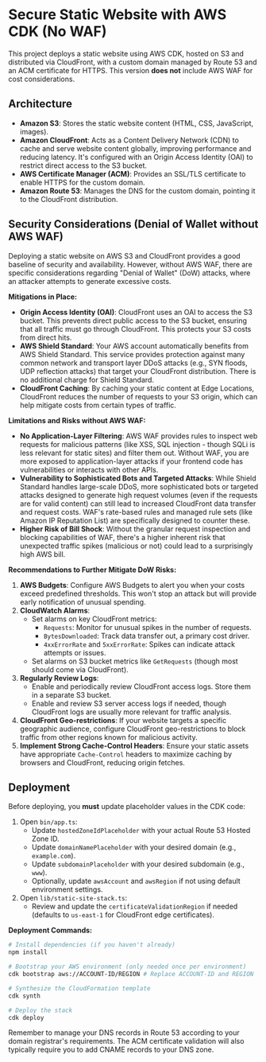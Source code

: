 # Secure Static Website with AWS CDK (No WAF)

This project deploys a static website using AWS CDK, hosted on S3 and distributed via CloudFront, with a custom domain managed by Route 53 and an ACM certificate for HTTPS. This version **does not** include AWS WAF for cost considerations.

## Architecture
- **Amazon S3**: Stores the static website content (HTML, CSS, JavaScript, images).
- **Amazon CloudFront**: Acts as a Content Delivery Network (CDN) to cache and serve website content globally, improving performance and reducing latency. It's configured with an Origin Access Identity (OAI) to restrict direct access to the S3 bucket.
- **AWS Certificate Manager (ACM)**: Provides an SSL/TLS certificate to enable HTTPS for the custom domain.
- **Amazon Route 53**: Manages the DNS for the custom domain, pointing it to the CloudFront distribution.

## Security Considerations (Denial of Wallet without AWS WAF)

Deploying a static website on AWS S3 and CloudFront provides a good baseline of security and availability. However, without AWS WAF, there are specific considerations regarding "Denial of Wallet" (DoW) attacks, where an attacker attempts to generate excessive costs.

**Mitigations in Place:**
- **Origin Access Identity (OAI)**: CloudFront uses an OAI to access the S3 bucket. This prevents direct public access to the S3 bucket, ensuring that all traffic must go through CloudFront. This protects your S3 costs from direct hits.
- **AWS Shield Standard**: Your AWS account automatically benefits from AWS Shield Standard. This service provides protection against many common network and transport layer DDoS attacks (e.g., SYN floods, UDP reflection attacks) that target your CloudFront distribution. There is no additional charge for Shield Standard.
- **CloudFront Caching**: By caching your static content at Edge Locations, CloudFront reduces the number of requests to your S3 origin, which can help mitigate costs from certain types of traffic.

**Limitations and Risks without AWS WAF:**
- **No Application-Layer Filtering**: AWS WAF provides rules to inspect web requests for malicious patterns (like XSS, SQL injection - though SQLi is less relevant for static sites) and filter them out. Without WAF, you are more exposed to application-layer attacks if your frontend code has vulnerabilities or interacts with other APIs.
- **Vulnerability to Sophisticated Bots and Targeted Attacks**: While Shield Standard handles large-scale DDoS, more sophisticated bots or targeted attacks designed to generate high request volumes (even if the requests are for valid content) can still lead to increased CloudFront data transfer and request costs. WAF's rate-based rules and managed rule sets (like Amazon IP Reputation List) are specifically designed to counter these.
- **Higher Risk of Bill Shock**: Without the granular request inspection and blocking capabilities of WAF, there's a higher inherent risk that unexpected traffic spikes (malicious or not) could lead to a surprisingly high AWS bill.

**Recommendations to Further Mitigate DoW Risks:**
1.  **AWS Budgets**: Configure AWS Budgets to alert you when your costs exceed predefined thresholds. This won't stop an attack but will provide early notification of unusual spending.
2.  **CloudWatch Alarms**:
    - Set alarms on key CloudFront metrics:
        - `Requests`: Monitor for unusual spikes in the number of requests.
        - `BytesDownloaded`: Track data transfer out, a primary cost driver.
        - `4xxErrorRate` and `5xxErrorRate`: Spikes can indicate attack attempts or issues.
    - Set alarms on S3 bucket metrics like `GetRequests` (though most should come via CloudFront).
3.  **Regularly Review Logs**:
    - Enable and periodically review CloudFront access logs. Store them in a separate S3 bucket.
    - Enable and review S3 server access logs if needed, though CloudFront logs are usually more relevant for traffic analysis.
4.  **CloudFront Geo-restrictions**: If your website targets a specific geographic audience, configure CloudFront geo-restrictions to block traffic from other regions known for malicious activity.
5.  **Implement Strong Cache-Control Headers**: Ensure your static assets have appropriate `Cache-Control` headers to maximize caching by browsers and CloudFront, reducing origin fetches.

## Deployment

Before deploying, you **must** update placeholder values in the CDK code:
1.  Open `bin/app.ts`:
    - Update `hostedZoneIdPlaceholder` with your actual Route 53 Hosted Zone ID.
    - Update `domainNamePlaceholder` with your desired domain (e.g., `example.com`).
    - Update `subdomainPlaceholder` with your desired subdomain (e.g., `www`).
    - Optionally, update `awsAccount` and `awsRegion` if not using default environment settings.
2.  Open `lib/static-site-stack.ts`:
    - Review and update the `certificateValidationRegion` if needed (defaults to `us-east-1` for CloudFront edge certificates).

**Deployment Commands:**
```bash
# Install dependencies (if you haven't already)
npm install

# Bootstrap your AWS environment (only needed once per environment)
cdk bootstrap aws://ACCOUNT-ID/REGION # Replace ACCOUNT-ID and REGION

# Synthesize the CloudFormation template
cdk synth

# Deploy the stack
cdk deploy
```

Remember to manage your DNS records in Route 53 according to your domain registrar's requirements. The ACM certificate validation will also typically require you to add CNAME records to your DNS zone.
